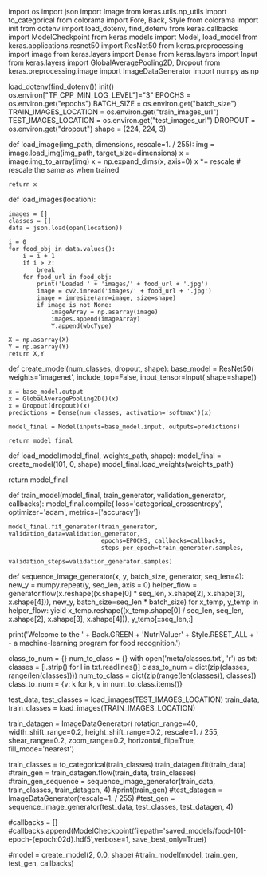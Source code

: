 import os
import json
import Image
from keras.utils.np_utils import to_categorical
from colorama import Fore, Back, Style
from colorama import init
from dotenv import load_dotenv, find_dotenv
from keras.callbacks import ModelCheckpoint
from keras.models import Model, load_model
from keras.applications.resnet50 import ResNet50
from keras.preprocessing import image
from keras.layers import Dense
from keras.layers import Input
from keras.layers import GlobalAveragePooling2D, Dropout
from keras.preprocessing.image import ImageDataGenerator
import numpy as np

load_dotenv(find_dotenv())
init()
os.environ["TF_CPP_MIN_LOG_LEVEL"]="3"
EPOCHS = os.environ.get("epochs")
BATCH_SIZE = os.environ.get("batch_size")
TRAIN_IMAGES_LOCATION = os.environ.get("train_images_url")
TEST_IMAGES_LOCATION = os.environ.get("test_images_url")
DROPOUT = os.environ.get("dropout")
shape = (224, 224, 3)


def load_image(img_path, dimensions, rescale=1. / 255):
    img = image.load_img(img_path, target_size=dimensions)
    x = image.img_to_array(img)
    x = np.expand_dims(x, axis=0)
    x *= rescale # rescale the same as when trained

    return x


def load_images(location):
	
	images = []
	classes = []
	data = json.load(open(location))

	i = 0
	for food_obj in data.values():
		i = i + 1
		if i > 2:
			break
		for food_url in food_obj:
			print('Loaded ' + 'images/' + food_url + '.jpg')
			image = cv2.imread('images/' + food_url + '.jpg')
            image = imresize(arr=image, size=shape)
			if image is not None:
                imageArray = np.asarray(image)
                images.append(imageArray)
                Y.append(wbcType)

    X = np.asarray(X)
    Y = np.asarray(Y)
    return X,Y


def create_model(num_classes, dropout, shape):
    base_model = ResNet50(
        weights='imagenet',
        include_top=False,
        input_tensor=Input(
            shape=shape))

    x = base_model.output
    x = GlobalAveragePooling2D()(x)
    x = Dropout(dropout)(x)
    predictions = Dense(num_classes, activation='softmax')(x)

    model_final = Model(inputs=base_model.input, outputs=predictions)

    return model_final


def load_model(model_final, weights_path, shape):
   model_final = create_model(101, 0, shape)
   model_final.load_weights(weights_path)

   return model_final

def train_model(model_final, train_generator, validation_generator, callbacks):
    model_final.compile(
        loss='categorical_crossentropy',
        optimizer='adam',
        metrics=['accuracy'])

    model_final.fit_generator(train_generator, validation_data=validation_generator,
                              epochs=EPOCHS, callbacks=callbacks,
                              steps_per_epoch=train_generator.samples,
                              validation_steps=validation_generator.samples)


def sequence_image_generator(x, y, batch_size, generator, seq_len=4):
    new_y = numpy.repeat(y, seq_len, axis = 0)
    helper_flow = generator.flow(x.reshape((x.shape[0] * seq_len,
                                            x.shape[2],
                                            x.shape[3],
                                            x.shape[4])),
                                 new_y,
                                 batch_size=seq_len * batch_size)
    for x_temp, y_temp in helper_flow:
        yield x_temp.reshape((x_temp.shape[0] / seq_len, 
                              seq_len, 
                              x.shape[2],
                              x.shape[3],
                              x.shape[4])), y_temp[::seq_len,:]

print('Welcome to the ' + Back.GREEN + 'NutriValuer' + Style.RESET_ALL + ' - a machine-learning program for food recognition.')


class_to_num = {}
num_to_class = {}
with open('meta/classes.txt', 'r') as txt:
    classes = [l.strip() for l in txt.readlines()]
    class_to_num = dict(zip(classes, range(len(classes))))
    num_to_class = dict(zip(range(len(classes)), classes))
    class_to_num = {v: k for k, v in num_to_class.items()}

test_data, test_classes = load_images(TEST_IMAGES_LOCATION)
train_data, train_classes = load_images(TRAIN_IMAGES_LOCATION)

train_datagen = ImageDataGenerator(
        rotation_range=40,
        width_shift_range=0.2,
        height_shift_range=0.2,
        rescale=1. / 255,
        shear_range=0.2,
        zoom_range=0.2,
        horizontal_flip=True,
        fill_mode='nearest')

train_classes = to_categorical(train_classes)
train_datagen.fit(train_data)
#train_gen = train_datagen.flow(train_data, train_classes)
#train_gen_sequence = sequence_image_generator(train_data, train_classes, train_datagen, 4)
#print(train_gen)
#test_datagen = ImageDataGenerator(rescale=1. / 255)
#test_gen = sequence_image_generator(test_data, test_classes, test_datagen, 4)

#callbacks = []
#callbacks.append(ModelCheckpoint(filepath='saved_models/food-101-epoch-{epoch:02d}.hdf5',verbose=1, save_best_only=True))

#model = create_model(2, 0.0, shape)
#train_model(model, train_gen, test_gen, callbacks)
